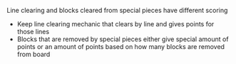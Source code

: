 Line clearing and blocks cleared from special pieces have different scoring
- Keep line clearing mechanic that clears by line and gives points for those lines
- Blocks that are removed by special pieces either give special amount of points or an amount of points based on how many blocks are removed from board